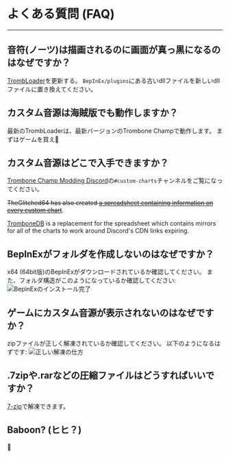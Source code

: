 # よくある質問 (FAQ)
---

## 音符(ノーツ)は描画されるのに画面が真っ黒になるのはなぜですか？

[TrombLoader](https://github.com/NyxTheShield/TrombLoader/releases/latest)を更新する。 `BepInEx/plugins`にある古いdllファイルを新しいdllファイルに置き換えてください。

## カスタム音源は海賊版でも動作しますか？

最新のTrombLoaderは、最新バージョンのTrombone Champで動作します。 まずはゲームを買え🐒

## カスタム音源はどこで入手できますか？

[Trombone Champ Modding Discord](https://discord.gg/KVzKRsbetJ)の`#custom-charts`チャンネルをご覧になってください。

~~TheGlitched64 has also created [a spreadsheet containing information on every custom chart](https://docs.google.com/spreadsheets/d/1xpoUnHdSJFqOQEK_637-HCECYtJsgK91oY4dRuDMtik/edit?usp=sharing)~~.

[TromboneDB](https://tc-mods.github.io/TromboneDB/) is a replacement for the spreadsheet which contains mirrors for all of the charts to work around Discord's CDN links expiring.

## BepInExがフォルダを作成しないのはなぜですか？

x64 (64bit版)のBepInExがダウンロードされているか確認してください。 また、フォルダ構造がこのようになっているか確認してください: ![BepinExのインストール完了](../docs/files/finishedbepinex.png)

## ゲームにカスタム音源が表示されないのはなぜですか？

zipファイルが正しく解凍されているか確認してください。 以下のようになるはずです: ![正しい解凍の仕方](../docs/files/customsongcorrect.png)

## .7zipや.rarなどの圧縮ファイルはどうすればいいですか？

[7-zip](https://www.7-zip.org/download.html)で解凍できます。

## Baboon? (ヒヒ？)

🐒
